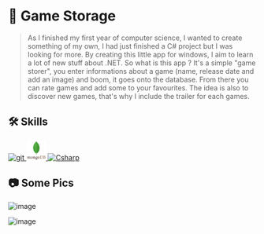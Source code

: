 # 💾 Game Storage

> As I finished my first year of computer science, I wanted to create something of my own, I had just finished a C# project but I was looking for more. By creating this little app for windows, I aim to learn a lot of new stuff about .NET. So what is this app ? It's a simple "game storer", you enter informations about a game (name, release date and add an image) and boom, it goes onto the database. From there you can rate games and add some to your favourites. The idea is also to discover new games, that's why I include the trailer for each games.

## 🛠 Skills

<p> 
    <a href="https://git-scm.com/" target="_blank"> 
        <img src="https://www.vectorlogo.zone/logos/git-scm/git-scm-icon.svg" alt="git" width="40" height="40"/>
    </a> 
    <a href="https://www.mongodb.com/" target="_blank"> 
        <img src="https://raw.githubusercontent.com/devicons/devicon/master/icons/mongodb/mongodb-original-wordmark.svg" alt="mongodb" width="40" height="40"/> 
    </a> 
    <a href="" target="_blank"> 
        <img src="http://www.freeiconspng.com/uploads/c-logo-icon-18.png" alt="Csharp" width="40" height="40"/> 
    </a> 
</p>



## 📷 Some Pics

![image](https://user-images.githubusercontent.com/61834092/141145576-61ac3e3a-b347-407d-b9d8-e810da7de50c.png)


![image](https://user-images.githubusercontent.com/61834092/141145729-2e7e69aa-bd4d-4f8d-9386-b3f4242d2ebc.png)

